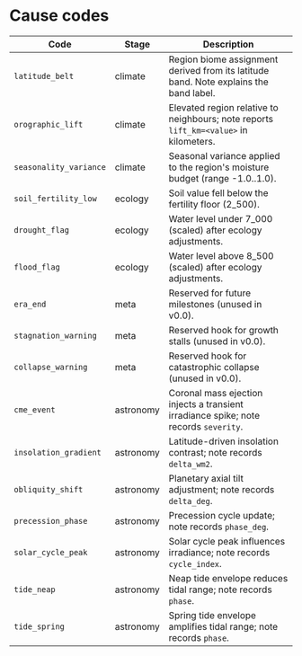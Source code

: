 # Cause codes

| Code | Stage | Description |
| ---- | ----- | ----------- |
| `latitude_belt` | climate | Region biome assignment derived from its latitude band. Note explains the band label. |
| `orographic_lift` | climate | Elevated region relative to neighbours; note reports `lift_km=<value>` in kilometers. |
| `seasonality_variance` | climate | Seasonal variance applied to the region's moisture budget (range -1.0..1.0). |
| `soil_fertility_low` | ecology | Soil value fell below the fertility floor (2_500). |
| `drought_flag` | ecology | Water level under 7_000 (scaled) after ecology adjustments. |
| `flood_flag` | ecology | Water level above 8_500 (scaled) after ecology adjustments. |
| `era_end` | meta | Reserved for future milestones (unused in v0.0). |
| `stagnation_warning` | meta | Reserved hook for growth stalls (unused in v0.0). |
| `collapse_warning` | meta | Reserved hook for catastrophic collapse (unused in v0.0). |
| `cme_event` | astronomy | Coronal mass ejection injects a transient irradiance spike; note records `severity`. |
| `insolation_gradient` | astronomy | Latitude-driven insolation contrast; note records `delta_wm2`. |
| `obliquity_shift` | astronomy | Planetary axial tilt adjustment; note records `delta_deg`. |
| `precession_phase` | astronomy | Precession cycle update; note records `phase_deg`. |
| `solar_cycle_peak` | astronomy | Solar cycle peak influences irradiance; note records `cycle_index`. |
| `tide_neap` | astronomy | Neap tide envelope reduces tidal range; note records `phase`. |
| `tide_spring` | astronomy | Spring tide envelope amplifies tidal range; note records `phase`. |
